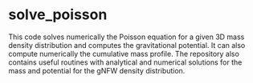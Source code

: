 # solve_poisson
This code solves numerically the Poisson equation for a given 3D mass density distribution and computes the gravitational potential. It can also compute numerically the cumulative mass profile. The repository also contains useful routines with analytical and numerical solutions for the mass and potential for the gNFW density distribution. 
